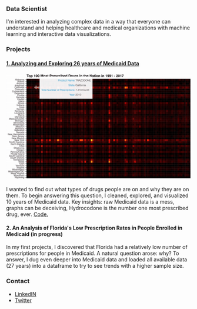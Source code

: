### Data Scientist

I'm interested in analyzing complex data in a way that everyone can understand and helping healthcare and medical organizations with machine learning and interactive data visualizations.

### Projects 

#### [1. Analyzing and Exploring 26 years of Medicaid Data](https://medium.com/@dmitriy.kavyazin/what-drugs-are-people-on-56ce31b40a4f) 

![](heatmap_gif_small.gif)

I wanted to find out what types of drugs people are on and why they are on them. To begin answering this question, I cleaned, explored, and visualized 10 years of Medicaid data. Key insights: raw Medicaid data is a mess, graphs can be deceiving, Hydrocodone is the number one most prescribed drug, ever. [Code.](https://github.com/DimaKav/Data_storytelling_project/blob/master/Exploring_All_Medicaid_Data.ipynb)

#### 2. An Analysis of Florida's Low Prescription Rates in People Enrolled in Medicaid (in progress)

In my first projects, I discovered that Florida had a relatively low number of prescriptions for people in Medicaid. A natural question arose: why? To answer, I dug even deeper into Medicaid data and loaded all available data (27 years) into a dataframe to try to see trends with a higher sample size.

### Contact

- [LinkedIN](https://www.linkedin.com/in/dkavyazin/)
- [Twitter](https://twitter.com/d_kav)
